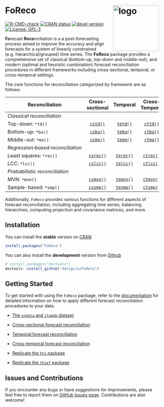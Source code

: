 
# FoReco <img src="man/figures/logo.svg" alt="logo" align="right" width="150" style="border: none; float: right;"/>

[![R-CMD-check](https://github.com/danigiro/FoReco/actions/workflows/R-CMD-check.yaml/badge.svg)](https://github.com/danigiro/FoReco/actions/workflows/R-CMD-check.yaml)
[![CRAN
status](https://www.r-pkg.org/badges/version/FoReco)](https://CRAN.R-project.org/package=FoReco)
[![devel
version](https://img.shields.io/badge/devel%20version-1.1.0.9013-blue.svg)](https://github.com/danigiro/FoReco)
[![License:
GPL-3](https://img.shields.io/badge/license-GPL--3-forestgreen.svg)](https://cran.r-project.org/web/licenses/GPL-3)

**Fo**recast **Reco**nciliation is a a post-forecasting process aimed to
improve the accuracy and align forecasts for a system of linearly
constrained (e.g. hierarchical/grouped) time series. The **FoReco**
package provides a comprehensive set of classical (bottom-up, top-down
and middle-out), and modern (optimal and heuristic combination) forecast
reconciliation procedures in different frameworks including
cross-sectional, temporal, or cross-temporal settings.

The core functions for reconciliation categorized by framework are as
follows:

| **Reconciliation** | **Cross-sectional** | **Temporal** | **Cross-Temporal** |
|----|:--:|:--:|:--:|
| *Classical reconciliation* |  |  |  |
| Top-down: `*td()` | [`cstd()`](https://danigiro.github.io/FoReco/reference/cstd.html) | [`tetd()`](https://danigiro.github.io/FoReco/reference/tetd.html) | [`cttd()`](https://danigiro.github.io/FoReco/reference/cttd.html) |
| Bottom-up: `*bu()` | [`csbu()`](https://danigiro.github.io/FoReco/reference/csbu.html) | [`tebu()`](https://danigiro.github.io/FoReco/reference/tebu.html) | [`ctbu()`](https://danigiro.github.io/FoReco/reference/ctbu.html) |
| Middle-out: `*mo()` | [`csmo()`](https://danigiro.github.io/FoReco/reference/csmo.html) | [`temo()`](https://danigiro.github.io/FoReco/reference/temo.html) | [`ctmo()`](https://danigiro.github.io/FoReco/reference/ctmo.html) |
| *Regression‑based reconciliation* |  |  |  |
| Least squares: `*rec()` | [`csrec()`](https://danigiro.github.io/FoReco/reference/csrec.html) | [`terec()`](https://danigiro.github.io/FoReco/reference/terec.html) | [`ctrec()`](https://danigiro.github.io/FoReco/reference/ctrec.html) |
| LCC: `*lcc()` | [`cslcc()`](https://danigiro.github.io/FoReco/reference/cslcc.html) | [`telcc()`](https://danigiro.github.io/FoReco/reference/telcc.html) | [`ctlcc()`](https://danigiro.github.io/FoReco/reference/ctlcc.html) |
| *Probabilistic reconciliation* |  |  |  |
| MVN: `*mvn()` | [`csmvn()`](https://danigiro.github.io/FoReco/reference/csmvn.html) | [`temvn()`](https://danigiro.github.io/FoReco/reference/temvn.html) | [`ctmvn()`](https://danigiro.github.io/FoReco/reference/ctmvn.html) |
| Sample-based: `*smp()` | [`cssmp()`](https://danigiro.github.io/FoReco/reference/cssmp.html) | [`tesmp()`](https://danigiro.github.io/FoReco/reference/tesmp.html) | [`ctsmp()`](https://danigiro.github.io/FoReco/reference/ctsmp.html) |

Additionally, `FoReco` provides various functions for different aspects
of forecast reconciliation, including aggregating time series, balancing
hierarchies, computing projection and covariance matrices, and more.

## Installation

You can install the **stable** version on
[CRAN](https://CRAN.R-project.org/package=FoReco)

``` r
install.packages("FoReco")
```

You can also install the **development** version from
[Github](https://github.com/danigiro/FoReco)

``` r
# install.packages("devtools")
devtools::install_github("danigiro/FoReco")
```

## Getting Started

To get started with using the `FoReco` package, refer to the
[documentation](https://danigiro.github.io/FoReco/) for detailed
information on how to apply different forecast reconciliation procedures
to your data.

<!-- - [Introduction to `FoReco`](https://danigiro.github.io/FoReco/articles/Introduction-to-FoReco.html) -->

- [The `vndata` and `itagdp`
  dataset](https://danigiro.github.io/FoReco/articles/Dataset-vndata-and-itagdp.html)

- [Cross-sectional forecast
  reconciliation](https://danigiro.github.io/FoReco/articles/Cross-sectional-forecast-reconciliation.html)

- [Temporal forecast
  reconciliation](https://danigiro.github.io/FoReco/articles/Temporal-forecast-reconciliation.html)

- [Cross-temporal forecast
  reconciliation](https://danigiro.github.io/FoReco/articles/Cross-temporal-forecast-reconciliation.html)

- [Replicate the `hts`
  package](https://danigiro.github.io/FoReco/articles/Replicate-the-hts-package.html)

- [Replicate the `thief`
  package](https://danigiro.github.io/FoReco/articles/Replicate-the-thief-package.html)

## Issues and Contributions

If you encounter any bugs or have suggestions for improvements, please
feel free to report them on [GitHub Issues
page](https://github.com/danigiro/FoReco/issues). Contributions are also
welcome!
